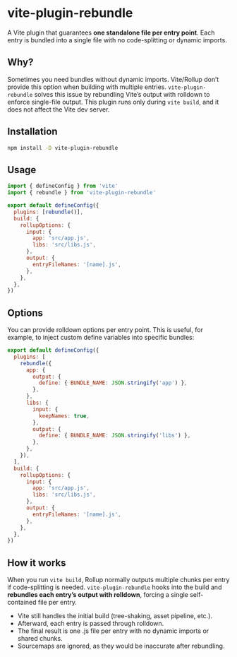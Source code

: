 # vite-plugin-rebundle

A Vite plugin that guarantees **one standalone file per entry point**. Each entry is bundled into a single file with no code-splitting or dynamic imports.

## Why?

Sometimes you need bundles without dynamic imports. Vite/Rollup don’t provide this option when building with multiple entries. `vite-plugin-rebundle` solves this issue by rebundling Vite’s output with rolldown to enforce single-file output. This plugin runs only during `vite build`, and it does not affect the Vite dev server.

## Installation

```bash
npm install -D vite-plugin-rebundle
```

## Usage

```javascript
import { defineConfig } from 'vite'
import { rebundle } from 'vite-plugin-rebundle'

export default defineConfig({
  plugins: [rebundle()],
  build: {
    rollupOptions: {
      input: {
        app: 'src/app.js',
        libs: 'src/libs.js',
      },
      output: {
        entryFileNames: '[name].js',
      },
    },
  },
})
```

## Options

You can provide rolldown options per entry point. This is useful, for example, to inject custom define variables into specific bundles:

```javascript
export default defineConfig({
  plugins: [
    rebundle({
      app: {
        output: {
          define: { BUNDLE_NAME: JSON.stringify('app') },
        },
      },
      libs: {
        input: {
          keepNames: true,
        },
        output: {
          define: { BUNDLE_NAME: JSON.stringify('libs') },
        },
      },
    }),
  ],
  build: {
    rollupOptions: {
      input: {
        app: 'src/app.js',
        libs: 'src/libs.js',
      },
      output: {
        entryFileNames: '[name].js',
      },
    },
  },
})
```

## How it works

When you run `vite build`, Rollup normally outputs multiple chunks per entry if code-splitting is needed.
`vite-plugin-rebundle` hooks into the build and **rebundles each entry’s output with rolldown**, forcing a single self-contained file per entry.

- Vite still handles the initial build (tree-shaking, asset pipeline, etc.).
- Afterward, each entry is passed through rolldown.
- The final result is one .js file per entry with no dynamic imports or shared chunks.
- Sourcemaps are ignored, as they would be inaccurate after rebundling.
